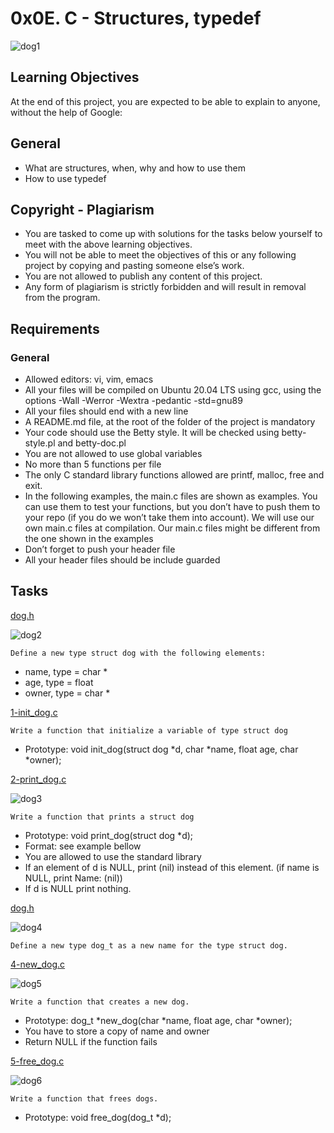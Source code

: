 # 0x0E. C - Structures, typedef
![dog1](https://user-images.githubusercontent.com/85158665/212694761-de41b199-bfda-46da-9a3d-c5990099f43d.jpg)

## Learning Objectives
At the end of this project, you are expected to be able to explain to anyone, without the help of Google:

## General
* What are structures, when, why and how to use them
* How to use typedef

## Copyright - Plagiarism
* You are tasked to come up with solutions for the tasks below yourself to meet with the above learning objectives.
* You will not be able to meet the objectives of this or any following project by copying and pasting someone else’s work.
* You are not allowed to publish any content of this project.
* Any form of plagiarism is strictly forbidden and will result in removal from the program.

## Requirements
### General
* Allowed editors: vi, vim, emacs
* All your files will be compiled on Ubuntu 20.04 LTS using gcc, using the options -Wall -Werror -Wextra -pedantic -std=gnu89
* All your files should end with a new line
* A README.md file, at the root of the folder of the project is mandatory
* Your code should use the Betty style. It will be checked using betty-style.pl and betty-doc.pl
* You are not allowed to use global variables
* No more than 5 functions per file
* The only C standard library functions allowed are printf, malloc, free and exit.
* In the following examples, the main.c files are shown as examples. You can use them to test your functions, but you don’t have to push them to your repo (if you do we won’t take them into account). We will use our own main.c files at compilation. Our main.c files might be different from the one shown in the examples
* Don’t forget to push your header file
* All your header files should be include guarded


## Tasks
[dog.h](./dog.h)

![dog2](https://user-images.githubusercontent.com/85158665/212694910-4cc1f250-abee-43be-8c67-f0c01900642d.jpg)

```
Define a new type struct dog with the following elements:
```
* name, type = char *
* age, type = float
* owner, type = char *


[1-init_dog.c](./1-init_dog.c)
```
Write a function that initialize a variable of type struct dog
```
* Prototype: void init_dog(struct dog *d, char *name, float age, char *owner);



[2-print_dog.c](./2-print_dog.c)

![dog3](https://user-images.githubusercontent.com/85158665/212702419-a8a9b92a-f13f-4af6-a239-c8373adb9920.jpg)

```
Write a function that prints a struct dog
```
* Prototype: void print_dog(struct dog *d);
* Format: see example bellow
* You are allowed to use the standard library
* If an element of d is NULL, print (nil) instead of this element. (if name is NULL, print Name: (nil))
* If d is NULL print nothing.


[dog.h](./dog.h)

![dog4](https://user-images.githubusercontent.com/85158665/212711866-013b1bcf-642c-4c31-85a1-b4d2a2f977e3.jpg)

```
Define a new type dog_t as a new name for the type struct dog.
```


[4-new_dog.c](./4-new_dog.c)

![dog5](https://user-images.githubusercontent.com/85158665/212716577-38f67c7f-75ea-490c-8711-a4149208b92d.jpg)

```
Write a function that creates a new dog.
```
* Prototype: dog_t *new_dog(char *name, float age, char *owner);
* You have to store a copy of name and owner
* Return NULL if the function fails


[5-free_dog.c](./5-free_dog.c)

![dog6](https://user-images.githubusercontent.com/85158665/212717827-904e50f3-bbff-4dcb-9ad7-f856485794db.jpg)

```
Write a function that frees dogs.
```
* Prototype: void free_dog(dog_t *d);
